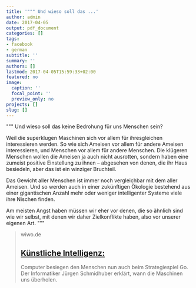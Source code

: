 ```yaml
---
title: '""" Und wieso soll das ...'
author: admin
date: 2017-04-05
output: pdf_document
categories: []
tags:
- facebook
- german
subtitle: ''
summary: ''
authors: []
lastmod: 2017-04-05T15:59:33+02:00
featured: no
image:
  caption: ''
  focal_point: ''
  preview_only: no
projects: []
slug: []
---
```

"""
Und wieso soll das keine Bedrohung für uns Menschen sein?

Weil die superklugen Maschinen sich vor allem für ihresgleichen interessieren werden. So wie sich Ameisen vor allem für andere Ameisen interessieren, und Menschen vor allem für andere Menschen. Die klügeren Menschen wollen die Ameisen ja auch nicht ausrotten, sondern haben eine zumeist positive Einstellung zu ihnen – abgesehen von denen, die ihr Haus besiedeln, aber das ist ein winziger Bruchteil.

Das Gewicht aller Menschen ist immer noch vergleichbar mit dem aller Ameisen. Und so werden auch in einer zukünftigen Ökologie bestehend aus einer gigantischen Anzahl mehr oder weniger intelligenter Systeme viele ihre Nischen finden.

Am meisten Angst haben müssen wir eher vor denen, die so ähnlich sind wie wir selbst, mit denen wir daher Zielkonflikte haben, also vor unserer eigenen Art.
"""
> wiwo.de
> ## [Künstliche Intelligenz: ](http://www.wiwo.de/unternehmen/mittelstand/hannovermesse/kuenstliche-intelligenz-roboter-muessen-steuern-zahlen/12896382.html)
>
>Computer besiegen den Menschen nun auch beim Strategiespiel Go. Der Informatiker Jürgen Schmidhuber erklärt, wann die Maschinen uns überholen.

